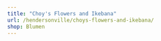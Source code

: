 ```yaml
---
title: "Choy's Flowers and Ikebana"
url: /hendersonville/choys-flowers-and-ikebana/
shop: Blumen
---
```

